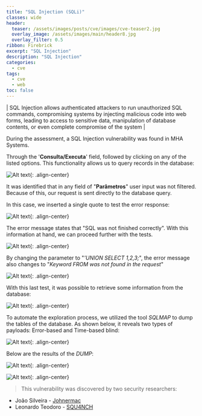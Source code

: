```yaml
---
title: "SQL Injection (SQLi)"
classes: wide
header:  
  teaser: /assets/images/posts/cve/images/cve-teaser2.jpg
  overlay_image: /assets/images/main/header8.jpg
  overlay_filter: 0.5
ribbon: Firebrick
excerpt: "SQL Injection"
description: "SQL Injection"
categories:
  - cve
tags:
  - cve
  - web
toc: false
---
```


| SQL Injection allows authenticated attackers to run unauthorized SQL commands, compromising systems by injecting malicious code into web forms, leading to access to sensitive data, manipulation of database contents, or even complete compromise of the system |

During the assessment, a SQL Injection vulnerability was found in MHA Systems.

Through the '**Consulta/Executa**' field, followed by clicking on any of the listed options. This functionality allows us to query records in the database:

![Alt text](/assets/images/posts/cve/images/5.png){: .align-center}

It was identified that in any field of "**Parâmetros**" user input was not filtered. Because of this, our request is sent directly to the database query.

In this case, we inserted a single quote to test the error response:

![Alt text](/assets/images/posts/cve/images/6.png){: .align-center}

The error message states that "SQL was not finished correctly". With this information at hand, we can proceed further with the tests.

![Alt text](/assets/images/posts/cve/images/7.png){: .align-center}

By changing the parameter to "*'UNION SELECT 1,2,3;*", the error message also changes to "*Keyword FROM was not found in the request*"

![Alt text](/assets/images/posts/cve/images/8.png){: .align-center}

With this last test, it was possible to retrieve some information from the database:

![Alt text](/assets/images/posts/cve/images/9.png){: .align-center}

To automate the exploration process, we utilized the tool *SQLMAP* to dump the tables of the database. As shown below, it reveals two types of payloads: Error-based and Time-based blind:

![Alt text](/assets/images/posts/cve/images/10.png){: .align-center}

Below are the results of the *DUMP*:

![Alt text](/assets/images/posts/cve/images/11.png){: .align-center}

![Alt text](/assets/images/posts/cve/images/12.png){: .align-center}


> This vulnerability was discovered by two security researchers:

- João Silveira - [Johnermac](https://johnermac.github.io)
- Leonardo Teodoro - [SQU4NCH](https://squ4nch.github.io)
